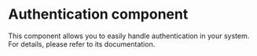 Authentication component
========================

This component allows you to easily handle authentication in your system. For details, please refer to its documentation.